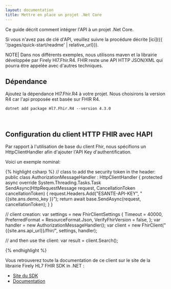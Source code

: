 ```yaml
---
layout: documentation
title: Mettre en place un projet .Net Core
---
```


Ce guide décrit comment intégrer l'API à un projet .Net Core.

Si vous n'avez pas de clé d'API, veuillez suivre la procédure décrite [ici]({{ '/pages/quick-start/readme' | relative_url}}).

NOTE| Dans nos différents exemples, nous utilisons maven et la librairie développée par Firely Hl7.Fhir.R4. FHIR reste une API HTTP JSON/XML  qui pourra être appelée avec d'autres techniques.


## Dépendance

Ajoutez la dépendance Hl7.Fhir.R4 à votre projet. Nous choisirons la version R4 car l'api proposée est basée sur FHIR R4.

```
dotnet add package Hl7.Fhir.R4 --version 4.3.0
```


&nbsp;

## Configuration du client HTTP FHIR avec HAPI

Par rapport à l'utilisation de base du client Fhir, nous spécifions un HttpClientHandler afin d'ajouter l'API Key d'authentification. 

Voici un exemple nominal: 
<div class="code-sample"><div class="tab-content" data-name="C#">
{% highlight csharp %}
// class to add the security token in the header:
public class AuthorizationMessageHandler : HttpClientHandler
{
    protected async override System.Threading.Tasks.Task<HttpResponseMessage> SendAsync(HttpRequestMessage request, CancellationToken cancellationToken)
    {
        request.Headers.Add("ESANTE-API-KEY", "{{site.ans.demo_key }}");
        return await base.SendAsync(request, cancellationToken);
    }
}

// client creation:
var settings = new FhirClientSettings
{
Timeout = 40000,
PreferredFormat = ResourceFormat.Json,
VerifyFhirVersion = false,
};
var handler = new AuthorizationMessageHandler();
var client = new FhirClient("{{site.ans.api_url}}/fhir/", settings, handler);

// and then use the client:
var result = client.Search<Device>();

{% endhighlight %}
</div></div>


Vous retrouverez toute la documentation de ce client sur le site de la librairie Firely HL7 FHIR SDK in .NET :
* [Site du SDK](https://fire.ly/products/firely-net-sdk/)
* [Documentation](https://docs.fire.ly/projects/Firely-NET-SDK/index.html)

